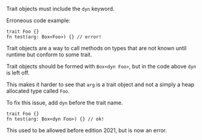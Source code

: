 Trait objects must include the `dyn` keyword.

Erroneous code example:

```edition2021,compile_fail,E0782
trait Foo {}
fn test(arg: Box<Foo>) {} // error!
```

Trait objects are a way to call methods on types that are not known until
runtime but conform to some trait.

Trait objects should be formed with `Box<dyn Foo>`, but in the code above
`dyn` is left off.

This makes it harder to see that `arg` is a trait object and not a
simply a heap allocated type called `Foo`.

To fix this issue, add `dyn` before the trait name.

```edition2021
trait Foo {}
fn test(arg: Box<dyn Foo>) {} // ok!
```

This used to be allowed before edition 2021, but is now an error.
